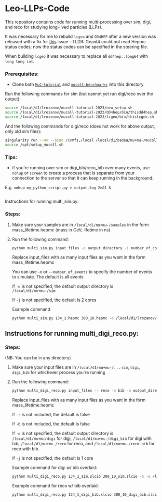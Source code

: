 # Leo-LLPs-Code

This repository contains code for running multi-processing over sim, digi, and reco for studying long-lived particles (LLPs). 

It was necessary for me to rebuild `lcgeo` and `DD4HEP` after a new version was released with a fix for [this](https://github.com/AIDASoft/DD4hep/pull/1260) issue - TLDR: Geant4 could not read Hepmc status codes; now the status codes can be specified in the steering file.

When building `lcgeo` it was necessary to replace all `dd4hep::long64` with `long long int`.


### Prerequisites:
- Clone both [`MuC-tutorial`](https://github.com/MuonColliderSoft/MuC-Tutorial) and [`mucoll-benchmarks`](https://github.com/MuonColliderSoft/mucoll-benchmarks/tree/main) into this directory.

Run the following commands for sim (but cannot yet run digi/reco over the output):

```bash
source /local/d1/lrozanov/mucoll-tutorial-2023/new_setup.sh
source /local/d1/lrozanov/mucoll-tutorial-2023/DD4hep/bin/thisdd4hep.sh
source /local/d1/lrozanov/mucoll-tutorial-2023/lcgeo/bin/thislcgeo.sh
```

And the following commands for digi/reco (does not work for above output, only old sim files):

```bash
singularity run --nv --bind /cvmfs,/local /local/d1/badea/mu+mu-/mucoll-deploy.sif
source /opt/setup_mucoll.sh
```

### Tips:
- If you're running over sim or digi_bib/reco_bib over many events, use `nohup` or `screen` to create a process that is separate from your connection to the server so that it can keep running in the background. 

E.g. `nohup my_python_script.py > output.log 2>&1 &`

##
 Instructions for running multi_sim.py:

### Steps:
1. Make sure your samples are in `/local/d1/mu+mu-/samples` in the form mass_lifetime.hepmc (mass in GeV, lifetime in ns)
2. Run the following command:

   ```bash
   python multi_sim.py input_files -o output_directory -j number_of_cores
   ```
   Replace input_files with as many input files as you want in the form mass_lifetime.hepmc

   You can use `-n` or `--number_of_events` to specify the number of events to simulate. The default is all events

   If `-o` is not specified, the default output directory is `/local/d1/mu+mu-/sim`
   
   If `-j` is not specified, the default is 2 cores
   
   Example command:
   ```bash
   python multi_sim.py 134_1.hepmc 300_10.hepmc -o /local/d1/lrozanov/mucoll-tutorial-2023/sim_Hbb -j 2
   ```

## Instructions for running multi_digi_reco.py:

### Steps:
(NB: You can be in any directory)
1. Make sure your input files are in `/local/d1/mu+mu-/...` `sim`, `digi`, `digi_bib` for whichever process you're running
2. Run the following command:

   ```bash
   python multi_digi_reco.py input_files -r reco -b bib -o output_directory -j number_of_cores
   ```
   Replace input_files with as many input files as you want in the form mass_lifetime.hepmc

   If `-r` is not included, the default is false

   If `-b` is not included, the default is false

   If `-o` is not specified, the default output directory is `/local/d1/mu+mu/digi` for digi, `/local/d1/mu+mu-/digi_bib` for digi with bib, `/local/d1/mu+mu-/reco` for reco, and `/local/d1/mu+mu-/reco_bib` for reco with bib.
   
   If `-j` is not specified, the default is 1 core
   
   Example command for digi w/ bib overlaid:
   ```bash
   python multi_digi_reco.py 134_1_sim.slcio 300_10_sim.slcio -b -o /local/d1/lrozanov/mucoll-tutorial-2023/digi_Hbb_bib -j 2
   ```
   Example command for reco w/ bib overlaid:
   ```bash
   python multi_digi_reco.py 134_1_digi_bib.slcio 300_10_digi_bib.slcio -r -b -o /local/d1/lrozanov/mucoll-tutorial-2023/reco_Hbb_bib -j 2
   ```
